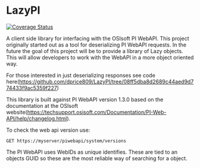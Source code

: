 # LazyPI
[![Coverage Status](https://coveralls.io/repos/github/dprice809/LazyPI/badge.svg?branch=master)](https://coveralls.io/github/dprice809/LazyPI?branch=master)

A client side library for interfacing with the OSIsoft PI WebAPI. This project originally started out as a tool for deserializing PI WebAPI requests. 
In the future the goal of this project will be to provide a library of Lazy objects. This will allow developers to work with the WebAPI in a more object oriented way. 

For those interested in just deserializing responses see code here(https://github.com/dprice809/LazyPI/tree/08ff5dba8d2689c44aed9d774433f9ac5359f227)

This library is built against PI WebAPI version 1.3.0 based on the documentation at the OSIsoft website(https://techsupport.osisoft.com/Documentation/PI-Web-API/help/changelog.html). 

To check the web api version use:
```
GET https://myserver/piwebapi/system/versions
```

The PI WebAPI uses WebIDs as unique identifies. These are tied to an objects GUID so these are the most reliable way of searching for a object.